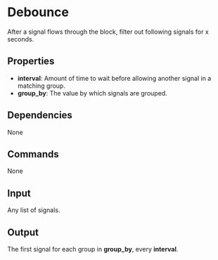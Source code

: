 Debounce
========

After a signal flows through the block, filter out following signals for x seconds.

Properties
----------
-   **interval**: Amount of time to wait before allowing another signal in a matching group.
-   **group_by**: The value by which signals are grouped.

Dependencies
------------
None

Commands
--------
None

Input
-----
Any list of signals.

Output
------
The first signal for each group in **group_by**, every **interval**.
